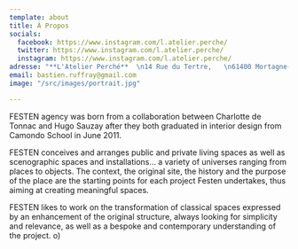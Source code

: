 ```yaml
---
template: about
title: À Propos
socials:
  facebook: https://www.instagram.com/l.atelier.perche/
  twitter: https://www.instagram.com/l.atelier.perche/
  instagram: https://www.instagram.com/l.atelier.perche/
adresse: "**L'Atelier Perché**  \n14 Rue du Tertre,   \n61400 Mortagne-au-Perche"
email: bastien.ruffray@gmail.com
image: "/src/images/portrait.jpg"

---
```

FESTEN agency was born from a collaboration between Charlotte de Tonnac and Hugo Sauzay after they both graduated in interior design from Camondo School in June 2011. 

FESTEN conceives and arranges public and private living spaces as well as scenographic spaces and installations… a variety of universes ranging from places to objects. The context, the original site, the history and the purpose of the place are the starting points for each project Festen undertakes, thus aiming at creating meaningful spaces. 

FESTEN likes to work on the transformation of classical spaces expressed by an enhancement of the original structure, always looking for simplicity and relevance, as well as a bespoke and contemporary understanding of the project.
o)
